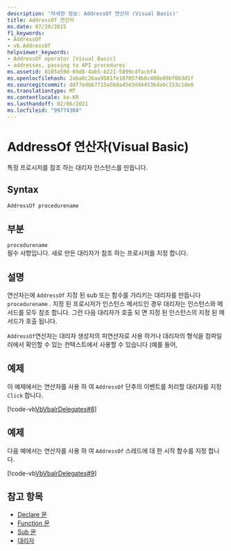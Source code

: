 ```yaml
---
description: '자세한 정보: AddressOf 연산자 (Visual Basic)'
title: AddressOf 연산자
ms.date: 07/20/2015
f1_keywords:
- AddressOf
- vb.AddressOf
helpviewer_keywords:
- AddressOf operator [Visual Basic]
- addresses, passing to API procedures
ms.assetid: 8105a59d-60d8-4ab5-b221-5899cdfacbf4
ms.openlocfilehash: 2aba8c26aa9581fe1070574b8c408e09bf063d1f
ms.sourcegitcommit: ddf7edb67715a5b9a45e3dd44536dabc153c1de0
ms.translationtype: MT
ms.contentlocale: ko-KR
ms.lasthandoff: 02/06/2021
ms.locfileid: "99774384"
---
```

# <a name="addressof-operator-visual-basic"></a>AddressOf 연산자(Visual Basic)

특정 프로시저를 참조 하는 대리자 인스턴스를 만듭니다.  
  
## <a name="syntax"></a>Syntax  
  
```vb  
AddressOf procedurename  
```  
  
## <a name="parts"></a>부분  

 `procedurename`  
 필수 사항입니다. 새로 만든 대리자가 참조 하는 프로시저를 지정 합니다.  
  
## <a name="remarks"></a>설명  

 연산자는에 `AddressOf` 지정 된 sub 또는 함수를 가리키는 대리자를 만듭니다 `procedurename` . 지정 된 프로시저가 인스턴스 메서드인 경우 대리자는 인스턴스와 메서드를 모두 참조 합니다. 그런 다음 대리자가 호출 되 면 지정 된 인스턴스의 지정 된 메서드가 호출 됩니다.  
  
 `AddressOf`연산자는 대리자 생성자의 피연산자로 사용 하거나 대리자의 형식을 컴파일러에서 확인할 수 있는 컨텍스트에서 사용할 수 있습니다 (예를 들어,  
  
## <a name="example"></a>예제  

 이 예제에서는 연산자를 사용 하 여 `AddressOf` 단추의 이벤트를 처리할 대리자를 지정 `Click` 합니다.  
  
 [!code-vb[VbVbalrDelegates#8](~/samples/snippets/visualbasic/VS_Snippets_VBCSharp/VbVbalrDelegates/VB/Class1.vb#8)]  
  
## <a name="example"></a>예제  

 다음 예에서는 연산자를 사용 하 여 `AddressOf` 스레드에 대 한 시작 함수를 지정 합니다.  
  
 [!code-vb[VbVbalrDelegates#9](~/samples/snippets/visualbasic/VS_Snippets_VBCSharp/VbVbalrDelegates/VB/Class1.vb#9)]  
  
## <a name="see-also"></a>참고 항목

- [Declare 문](../statements/declare-statement.md)
- [Function 문](../statements/function-statement.md)
- [Sub 문](../statements/sub-statement.md)
- [대리자](../../programming-guide/language-features/delegates/index.md)

